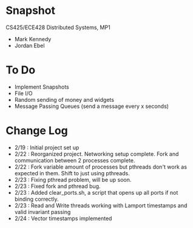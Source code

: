 Snapshot
========

CS425/ECE428 Distributed Systems, MP1

 - Mark Kennedy
 - Jordan Ebel

To Do
=====
 - Implement Snapshots
 - File I/O
 - Random sending of money and widgets
 - Message Passing Queues (send a message every x seconds)

Change Log
==========
 - 2/19 : Initial project set up
 - 2/22 : Reorganized project.  Networking setup complete.  Fork and communication between 2 processes complete.
 - 2/22 : Fork variable amount of processes but pthreads don't work as expected in them. Shift to just using pthreads.
 - 2/23 : Fixing pthread problem, will be up soon.
 - 2/23 : Fixed fork and pthread bug.
 - 2/23 : Added clear_ports.sh, a script that opens up all ports if not binding correctly.
 - 2/23 : Read and Write threads working with Lamport timestamps and valid invariant passing
 - 2/24 : Vector timestamps implemented


